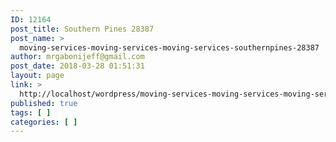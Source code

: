 ```yaml
---
ID: 12164
post_title: Southern Pines 28387
post_name: >
  moving-services-moving-services-moving-services-southernpines-28387
author: mrgabonijeff@gmail.com
post_date: 2018-03-28 01:51:31
layout: page
link: >
  http://localhost/wordpress/moving-services-moving-services-moving-services-southernpines-28387/
published: true
tags: [ ]
categories: [ ]
---
```

